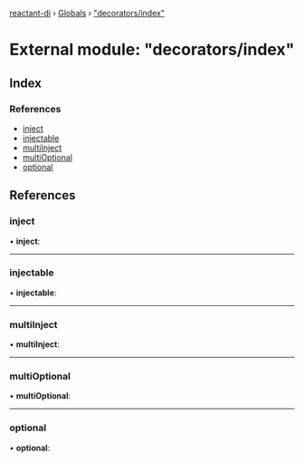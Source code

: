[reactant-di](../README.md) › [Globals](../globals.md) › ["decorators/index"](_decorators_index_.md)

# External module: "decorators/index"

## Index

### References

* [inject](_decorators_index_.md#inject)
* [injectable](_decorators_index_.md#injectable)
* [multiInject](_decorators_index_.md#multiinject)
* [multiOptional](_decorators_index_.md#multioptional)
* [optional](_decorators_index_.md#optional)

## References

###  inject

• **inject**:

___

###  injectable

• **injectable**:

___

###  multiInject

• **multiInject**:

___

###  multiOptional

• **multiOptional**:

___

###  optional

• **optional**:
